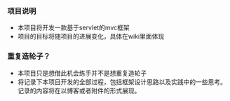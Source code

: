 ### 项目说明
* 本项目将开发一款基于servlet的mvc框架
* 项目的目标将随项目的进展变化，具体在wiki里面体现

### 重复造轮子？
* 本项目只是想借此机会练手并不是想重复造轮子
* 将记录下本项目开发的全部过程，包括框架设计思路以及实践中的一些思考。记录的内容将在以博客或者附件的形式展现。